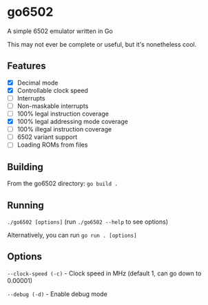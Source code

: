# go6502
A simple 6502 emulator written in Go

This may not ever be complete or useful, but it's nonetheless cool.

## Features
- [x] Decimal mode
- [X] Controllable clock speed
- [ ] Interrupts
- [ ] Non-maskable interrupts
- [ ] 100% legal instruction coverage
- [X] 100% legal addressing mode coverage
- [ ] 100% illegal instruction coverage
- [ ] 6502 variant support
- [ ] Loading ROMs from files

## Building
From the go6502 directory: `go build .`

## Running
`./go6502 [options]` (run `./go6502 --help` to see options)

Alternatively, you can run `go run . [options]`

## Options
`--clock-speed (-c)` - Clock speed in MHz (default 1, can go down to 0.00001)

`--debug (-d)` - Enable debug mode
